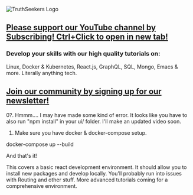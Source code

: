 ![TruthSeekers Logo](https://truthseekers.io/wp-content/uploads/2021/05/ts-logo-dark-horizontal549x181.jpg)

## [Please support our YouTube channel by Subscribing! Ctrl+Click to open in new tab!](https://www.youtube.com/channel/UCa0s8d-23qP7RmIMZ54x7Ug)

### Develop your skills with our high quality tutorials on:

Linux, Docker & Kubernetes, React.js, GraphQL, SQL, Mongo, Emacs & more. Literally anything tech.

## [Join our community by signing up for our newsletter!](https://truthseekers.io/latest-tutorials-signup/)

0?.  Hmmm.... I may have made some kind of error. It looks like you have to also run "npm install" in your ui/ folder. I'll make an updated video soon.

1. Make sure you have docker & docker-compose setup.

docker-compose up --build



And that's it!

This covers a basic react development environment. It should allow you to install new packages and develop locally. You'll probably run into issues with Routing and other stuff. More advanced tutorials coming for a comprehensive environment.
